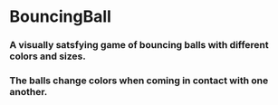 # BouncingBall
### A visually satsfying game of bouncing balls with different colors and sizes.
### The balls change colors when coming in contact with one another.

